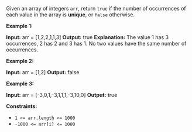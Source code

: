 
Given an array of integers  `arr`, return  `true`  if the number of occurrences of each value in the array is  **unique**, or  `false`  otherwise.

**Example 1:**

**Input:** arr = [1,2,2,1,1,3]
**Output:** true
**Explanation:** The value 1 has 3 occurrences, 2 has 2 and 3 has 1. No two values have the same number of occurrences.

**Example 2:**

**Input:** arr = [1,2]
**Output:** false

**Example 3:**

**Input:** arr = [-3,0,1,-3,1,1,1,-3,10,0]
**Output:** true

**Constraints:**

-   `1 <= arr.length <= 1000`
-   `-1000 <= arr[i] <= 1000`